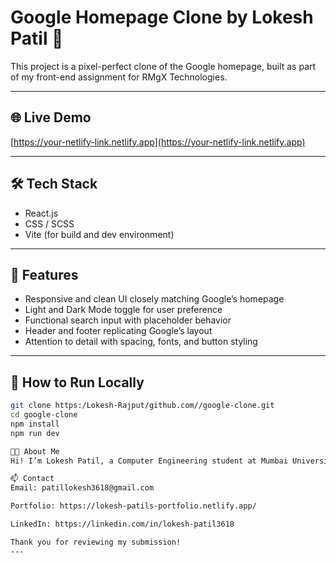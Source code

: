 # Google Homepage Clone by Lokesh Patil 🚀

This project is a pixel-perfect clone of the Google homepage, built as part of my front-end assignment for RMgX Technologies.

---

## 🌐 Live Demo  
[https://your-netlify-link.netlify.app](https://your-netlify-link.netlify.app)

---

## 🛠 Tech Stack  
- React.js  
- CSS / SCSS  
- Vite (for build and dev environment)

---

## 🎯 Features  
- Responsive and clean UI closely matching Google’s homepage  
- Light and Dark Mode toggle for user preference  
- Functional search input with placeholder behavior  
- Header and footer replicating Google’s layout  
- Attention to detail with spacing, fonts, and button styling  

---

## 🚀 How to Run Locally

```bash
git clone https:/Lokesh-Rajput/github.com//google-clone.git
cd google-clone
npm install
npm run dev

👨‍💻 About Me
Hi! I’m Lokesh Patil, a Computer Engineering student at Mumbai University passionate about clean code and building user-friendly interfaces. This project demonstrates my frontend skills and attention to UI/UX details.

📫 Contact
Email: patillokesh3618@gmail.com

Portfolio: https://lokesh-patils-portfolio.netlify.app/

LinkedIn: https://linkedin.com/in/lokesh-patil3618

Thank you for reviewing my submission!
---

